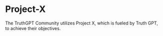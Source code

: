 # Project-X
The TruthGPT Community utilizes Project X, which is fueled by Truth GPT, to achieve their objectives.
